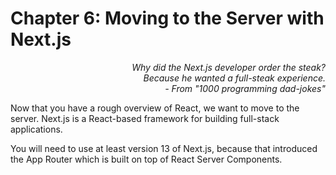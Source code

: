 # Chapter 6: Moving to the Server with Next.js

<div style="text-align: right"> <i> Why did the Next.js developer order the steak? <br> Because he wanted a full-steak experience. <br> - From "1000 programming dad-jokes" </i> </div>

Now that you have a rough overview of React, we want to move to the server.
Next.js is a React-based framework for building full-stack applications.

You will need to use at least version 13 of Next.js, because that introduced the App Router which is built on top of React Server Components.

